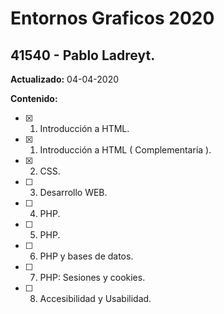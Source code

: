 # Entornos Graficos 2020

## 41540 - Pablo Ladreyt.

**Actualizado:** 04-04-2020

**Contenido:**
- [x] 1. Introducción a HTML.
- [x] 1. Introducción a HTML ( Complementaria ).
- [x] 2. CSS.
- [ ] 3. Desarrollo WEB.
- [ ] 4. PHP.
- [ ] 5. PHP.
- [ ] 6. PHP y bases de datos.
- [ ] 7. PHP: Sesiones y cookies.
- [ ] 8. Accesibilidad y Usabilidad.
